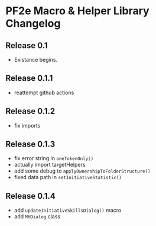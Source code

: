 # PF2e Macro & Helper Library Changelog

## Release 0.1
- Existance begins.

## Release 0.1.1
- reattempt github actions

## Release 0.1.2
- fix imports

## Release 0.1.3
- fix error string in `oneTokenOnly()`
- actually import targetHelpers
- add some debug to `applyOwnershipToFolderStructure()`
- fixed data path in `setInitiativeStatistic()`

## Release 0.1.4
- add `updateInitiativeSkillsDialog()` macro
- add `MHDialog` class
